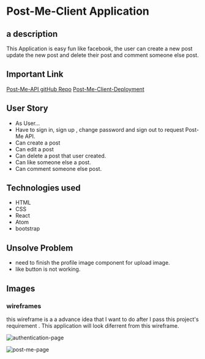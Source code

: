 # Post-Me-Client Application

## a description

  This Application is easy fun like facebook, the user can create a new post update the new post and delete their post and comment someone else post.

## Important Link
[Post-Me-API gitHub Repo](https://github.com/Nuanjan/post-me-api)
[Post-Me-Client-Deployment](https://nuanjan.github.io/post-me-client/#/)

## User Story
* As User...
* Have to sign in, sign up , change password and sign out to request Post-Me API.
* Can create a post
* Can edit a post
* Can delete a post that user created.
* Can like someone else a post.
* Can comment someone else post.

## Technologies used
* HTML
* CSS
* React
* Atom
* bootstrap

## Unsolve Problem
* need to finish the profile image component for upload image.
* like button is not working.


## Images

### wireframes

this wireframe is a a advance idea that I want to do after I pass this project's requirement . This application will look diferrent from this wireframe.

![authentication-page](https://i.imgur.com/EsFihfy.png)

![post-me-page](https://i.imgur.com/7T1rhMr.png)
